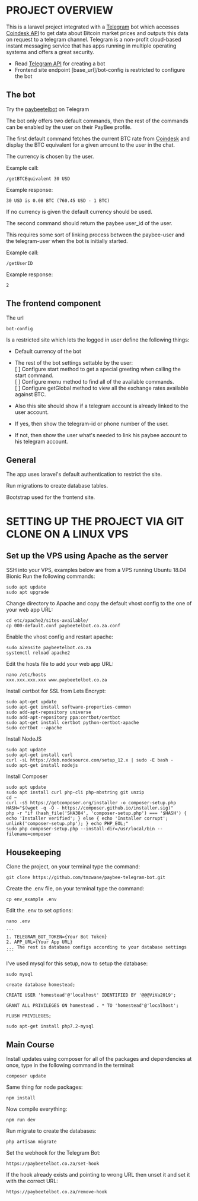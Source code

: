 # PROJECT OVERVIEW

This is a laravel project integrated with a [Telegram](https://www.telegram.org/) bot which accesses [Coindesk API](http://www.coindesk.com/api/) to get data about Bitcoin market prices and outputs this data on request to a telegram channel. Telegram is a non-profit cloud-based instant messaging service that has apps running in multiple operating systems and offers a great security.

* Read [Telegram API](https://core.telegram.org/api) for creating a bot
* Frontend site endpoint [base_url]/bot-config is restricted to configure the bot

## The bot

Try the [paybeetelbot](https://t.me/paybeetelbot) on Telegram

The bot only offers two default commands, then the rest of the commands can be enabled by the user on their  PayBee profile.

The first default command fetches the current BTC rate from [Coindesk](http://www.coindesk.com/api/) and display the BTC equivalent for a given amount to the user in the chat.

The currency is chosen by the user.

Example call:

    /getBTCEquivalent 30 USD

Example response:

    30 USD is 0.08 BTC (760.45 USD - 1 BTC)

If no currency is given the default currency should be used.

The second command should return the paybee user_id of the user.

This requires some sort of linking process between the paybee-user and the telegram-user when the bot is initially started.

Example call:

    /getUserID

Example response:

    2


## The frontend component

The url

    bot-config

Is a restricted site which lets the logged in user define the following things:

* Default currency of the bot

* The rest of the bot settings settable by the user:
	<br>[ ] Configure start method to get a special greeting when calling the start command. 
	<br>[ ] Configure menu method to find all of the available commands. 
	<br>[ ] Configure getGlobal method to view all the exchange rates available against BTC.

* Also this site should show if a telegram account is already linked to the user account.

* If yes, then show the telegram-id or phone number of the user.

* If not, then show the user what's  needed to link his paybee account to his telegram account.


## General

The app uses laravel's default authentication to restrict the site.

Run migrations to create database tables.

Bootstrap used for the frontend site.


# SETTING UP THE PROJECT VIA GIT CLONE ON A LINUX VPS

## Set up the VPS using Apache as the server

SSH into your VPS, examples below are from a VPS running Ubuntu 18.04 Bionic
Run the following commands:
	
	sudo apt update
	sudo apt upgrade

Change directory to Apache and copy the default vhost config to the one of your web app URL:

	cd etc/apache2/sites-available/
	cp 000-default.conf paybeetelbot.co.za.conf

Enable the vhost config and restart apache:

	sudo a2ensite paybeetelbot.co.za
	systemctl reload apache2

Edit the hosts file to add your web app URL:

	nano /etc/hosts
	xxx.xxx.xxx.xxx www.paybeetelbot.co.za


Install certbot for SSL from Lets Encrypt:

	sudo apt-get update
    sudo apt-get install software-properties-common
    sudo add-apt-repository universe
    sudo add-apt-repository ppa:certbot/certbot
    sudo apt-get install certbot python-certbot-apache
    sudo certbot --apache

Install NodeJS

	sudo apt update
	sudo apt-get install curl
	curl -sL https://deb.nodesource.com/setup_12.x | sudo -E bash -
	sudo apt-get install nodejs

Install Composer

	sudo apt update
	sudo apt install curl php-cli php-mbstring git unzip
	cd ~
	curl -sS https://getcomposer.org/installer -o composer-setup.php
	HASH="$(wget -q -O - https://composer.github.io/installer.sig)"
	php -r "if (hash_file('SHA384', 'composer-setup.php') === '$HASH') { echo 'Installer verified'; } else { echo 'Installer corrupt'; unlink('composer-setup.php'); } echo PHP_EOL;"
	sudo php composer-setup.php --install-dir=/usr/local/bin --filename=composer


## Housekeeping

Clone the project, on your terminal type the command:
	
	git clone https://github.com/tmzwane/paybee-telegram-bot.git

Create the .env file, on your terminal type the command:

	cp env_example .env

Edit the .env to set options:

	nano .env

	```
	1. TELEGRAM_BOT_TOKEN={Your Bot Token}
	2. APP_URL={Your App URL}
	... The rest is database configs according to your database settings
	```

I've used mysql for this setup, now to setup the database:

	sudo mysql

	create database homestead;

	CREATE USER 'homestead'@'localhost' IDENTIFIED BY '@@@ViVa2019';

	GRANT ALL PRIVILEGES ON homestead . * TO 'homestead'@'localhost';

	FLUSH PRIVILEGES;

	sudo apt-get install php7.2-mysql

## Main Course

Install updates using composer for all of the packages and dependencies at once, type in the following command in the terminal:

	composer update

Same thing for node packages:

	npm install

Now compile everything:

	npm run dev

Run migrate to create the databases:

	php artisan migrate

Set the webhook for the Telegram Bot:

	https://paybeetelbot.co.za/set-hook

If the hook already exists and pointing to wrong URL then unset it and set it with the correct URL:
	
	https://paybeetelbot.co.za/remove-hook
